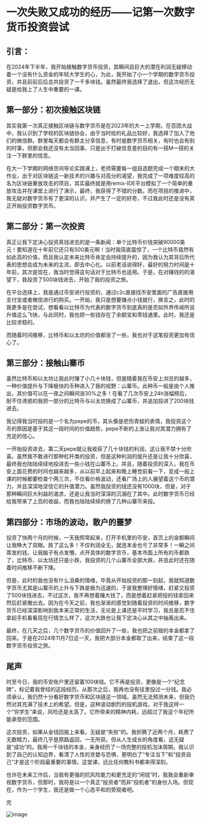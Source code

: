 # **一次失败又成功的经历——记第一次数字货币投资尝试**

## **引言：**

在2024年下半年，我开始接触数字货币投资，其瞬间且巨大的潜在利润无疑撩动着一个没有什么资金的年轻大学生的心，为此，我开始了小一个学期的数字货币投资，并且前前后后总共投资了一千多块钱。虽然最终我选择了退出，但这次经历无疑是给我上了人生中重要的一课。

## **第一部分：初次接触区块链**

其实我第一次真正接触区块链与数字货币是在2023年的大一上学期，在百团大战中，我认识到了学校的区块链协会，由于当时给的礼品比较好，我选择了加入了他们的微信群。群里每天都会有群主分享信息，有时是数字货币相关，有时也会有别的时事，但那会我还没有太当回事，只是出于打破信息差的目的有一搭M一搭的关注一下群里的信息。

在大一下学期的网络空间导论实践课上，老师需要每一组自选题完成一个期末的大作业，出于对区块链这一新技术的兴趣与对高分的渴望，我完成了一项难度较高的名为区块链重放攻击的项目，其实最终就是用remix-IDE平台模拟了一个简单的重放攻击并在课堂上进行了演示，最终，我获得了不错的分数。而在项目的推进中，我无疑对数字货币有了更深的认识，并产生了一定的好奇，不过我此时还是没有真正开始投资数字货币。

## **第二部分：第一次投资**

真正让我下定决心投资真钱进去的是一条新闻：单个比特币价钱突破90000美元！要知道在十年前它还只有500美元啊！当时我简直震惊了，一个比特币竟然有如此高的价值，而且我认定未来比特币肯定会持续提升的，因为我认为其背后所代表的思想会成为未来的主流，即去中心化。以前老话说得好，最好的努力时间是十年前，其次是现在，我当时觉得这句话对于比特币也适用。于是，在对赚钱的的渴望下，我投资了500块钱进去，开始了我的投资之旅。

在平台选择上，我是通过币安进行投资的，通过c2c直接找币安里面的广告直接用支付宝或者微信进行的购买。一开始，我只是想要赚点小钱就行，换言之，此时的我更多是在尝试，想看看以比特币为代表的数字货币到底真的是否如外界传闻所说升值这么飞快，与此同时，我也把一些钱存在了余额宝和零钱通里。此时，我还是比较求稳的。

而随着时间推移，比特币和以太坊的价值都涨了一些，我也对于这笔投资更加有信心了。

## **第三部分：接触山寨币**

虽然比特币和以太坊让我此时赚了小几十块钱，但是随着我在币安上浏览的越多，一种价值提升与下降极快的币种进入了我的视野：山寨币。此种币一般是由个人推出，其价值可以在一夜之间瞬间涨30%之多！在看了几次币安上24h涨幅榜后，耐不住诱惑的我把一部分的比特币与以太坊换成了山寨币，并追加投进了200块钱进去。

我记得我当时投的是一个名为pepe的币，其头像是悲伤青蛙的表情，我投资这个币的原因是基于其这一段时间的价值趋势，pepe不断的上涨让我对其潜力拥有了充足的信心。

一开始投资进去，第二天pepe就让我收获了几十块钱的利润，这让我不禁十分欣喜。虽然我不敢进行那种杠杆类的投资，但是这种利润的提升还是让我十分欣喜，最终我也陆陆续续地投进去一些小钱在山寨币上。并且，随着投资的深入，我在币安上面花费的时间也越来越多，从以前早上起来和晚上睡觉前看一下，变成一般上课的时候都要检查个两三次，不仅看价格波动，还看广场上的人展望着这个币的潜力，并且深深地坚信它的升值潜力。虽然我投资的钱还没有1000块，但是，对于那种瞬间巨大利益的渴求，还是让我当时深深的沉溺在了其中。此时数字货币已经给我带来了上百的收益，而我也陆陆续续的换了几种山寨币来投。

## **第四部分：市场的波动，散户的噩梦**

投资了快两个月的时候，一天我照常起来，打开手机里的币安，首页上的金额瞬间让我睁大了双眼。跌了这么多！不仅利润全无，就连本金也亏了非常多！一瞬之间蒸发的钱，让我脑子有点发懵。点开具体的数字货币，基本市面上所有的币都跌了，比特币、以太坊还只是小跌，我投资的几个山寨币全部大跌，并且此时还在随着时间推移不断下降。

但是，此时的我也没有什么沮桑的情绪，毕竟从开始投资的那一刻起，我就知道数字货币尤其是山寨币的上升与下跌是极为迅速的，于是我整理好情绪，赶紧又投资了500块钱进去，不过这次，我不再想着赚大钱了，而是想着赶紧把投的钱拿回来然后赶紧撤出去。因为在今天之前，我也渐渐的感觉到随着投资的时间推移，数字货币已经深深影响到我本来正常的生活，无论是上课还是平时学习，我总是忍不住拿起手机看看现在行情怎么样了，这次大跌也让我下定决心从其之中抽离出来。

最终，在几天之后，几个数字货币的价值回升了一些，我也把之前赔的本金都拿了回来。于是在2024年11月7日这一天，我把大部分本金都取了出来，结束了这一段数字货币投资之旅。

## **尾声**

时至今日，我的币安账户里还留着100块钱。它不再是投资，更像是一个“纪念碑”，标记着我曾经的这段经历。从那次之后，我再也没有往里投过一分钱。我必须承认，我仍然十分看好数字货币和区块链这一领域。虽然无法预测未来，但我仍然对其充满了技术上的希望。但是，这种波动剧烈的投机游戏，对于我这样一个“穷学生”来说，风险还是太高了。它所带来的精神内耗，远超过了我这个年纪所能承受的范围。

这次投资，如果从金钱回报上来看，无疑是“失败”的。我折腾了近两个月，耗费了无数精力，最终几乎是原路返回，一无所获。但从人生成长的角度看，这无疑是“成功”的。我用一千块钱的本金，亲身经历了一场完整的投机泡沫周期。我认识到了自己的认知边界，看清了人性的贪婪与恐惧，更明白了“专注当下”和“投资自己”才是这个阶段最重要的事情。这堂课，远比任何教科书都来得深刻。

也许在未来工作后，当我有更强的抗风险能力和更充足的“闲钱”时，我我会重新审视数字货币，但那时，我将是以一个真正“投资者”而非“投机者”的身份入场。但现在，作为一个学生，我还是做一个心态平和的旁观者吧。

完

![image](screen.jpg)
